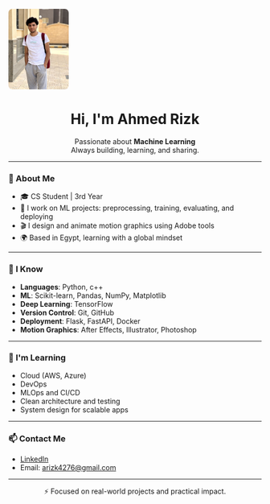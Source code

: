<p align="left">
  <img src="Me.jpg" width="120" style="border-radius: 8px;">
</p>

<h1 align="center">Hi, I'm Ahmed Rizk</h1>

<p align="center">
  Passionate about <strong>Machine Learning</strong><br>
  Always building, learning, and sharing.
</p>

---

### 🚀 About Me
- 🎓 CS Student | 3rd Year  
- 🤖 I work on ML projects: preprocessing, training, evaluating, and deploying  
- 🎬 I design and animate motion graphics using Adobe tools  
- 🌍 Based in Egypt, learning with a global mindset  

---

### 🧠 I Know
- **Languages**: Python, c++
- **ML**: Scikit-learn, Pandas, NumPy, Matplotlib  
- **Deep Learning**: TensorFlow  
- **Version Control**: Git, GitHub  
- **Deployment**: Flask, FastAPI, Docker   
- **Motion Graphics**: After Effects, Illustrator, Photoshop  

---

### 🔧 I'm Learning
- Cloud (AWS, Azure)
- DevOps
- MLOps and CI/CD  
- Clean architecture and testing  
- System design for scalable apps  

---

### 📫 Contact Me
- [LinkedIn](https://www.linkedin.com/in/ahmedrizk)  
- Email: arizk4276@gmail.com

---

<p align="center">
  ⚡ Focused on real-world projects and practical impact.
</p>
